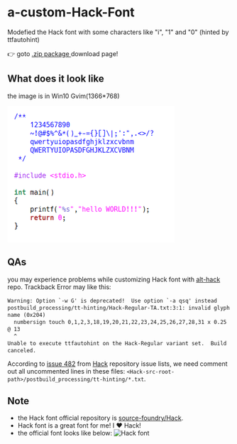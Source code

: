 # a-custom-Hack-Font
Modefied the Hack font with some characters like "i", "1" and "0" (hinted by ttfautohint)

:point_right: goto [.zip package ](https://github.com/ghsgz/a-custom-Hack-Font/releases) download page!

## What does it look like
the image is in Win10 Gvim(1366*768)

![screenshot](https://github.com/ghsgz/a-custom-Hack-Font/blob/master/screenshots/screenshot.png)

## QAs
you may experience problems while customizing Hack font with [alt-hack](https://github.com/source-foundry/alt-hack) repo. Trackback Error may like this:
```shell
Warning: Option `-w G' is deprecated!  Use option `-a qsq' instead
postbuild_processing/tt-hinting/Hack-Regular-TA.txt:3:1: invalid glyph name (0x204)
  numbersign touch 0,1,2,3,18,19,20,21,22,23,24,25,26,27,28,31 x 0.25  @ 13
  ^
Unable to execute ttfautohint on the Hack-Regular variant set.  Build canceled.
```
According to [issue 482](https://github.com/source-foundry/Hack/issues/482) from [Hack](https://github.com/source-foundry/Hack) repository issue lists, we need comment out all uncommented lines in these files: `<Hack-src-root-path>/postbuild_processing/tt-hinting/*.txt`.

## Note
- the Hack font official repository is [source-foundry/Hack](https://github.com/source-foundry/Hack).
- Hack font is a great font for me! I :heart: Hack!
- the official font looks like below:
![Hack font](https://sourcefoundry.org/hack/assets/img/mockup/Aa-mockup-2.png)
